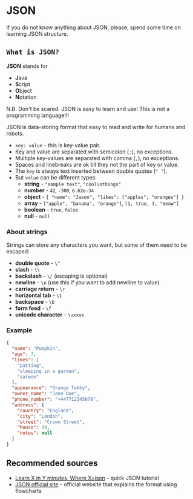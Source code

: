 # JSON

If you do not know anything about JSON, please, spend some time on learning JSON structure.

## `What is JSON?`

**JSON** stands for

* **J**ava
* **S**cript
* **O**bject
* **N**otation

N.B. Don't be scared. JSON is easy to learn and use! This is not a programming language!!!

JSON is data-storing format that easy to read and write for humans and robots.

* `key: value` - this is key-value pair.
* Key and value are separated with semicolon (`:`), no exceptions.
* Multiple key-values are separated with comma (`,`), no exceptions.
* Spaces and linebreaks are ok till they not the part of key or value.
* The `key` is always text inserted between double quotes (`" "`).
* But `value` can be different types:
  * **string** - `"sample text"`, `"cool\nthings"`
  * **number** - `42`, `-300`, `6.62e-34`
  * **object** - `{ "name": "Jason", "likes": ["apples", "oranges"] }`
  * **array** - `["apple", "banana", "orange"]`, `[1, true, 3, "meow"]`
  * **boolean** - `true`, `false`
  * **null** - `null`

### About strings

Strings can store any characters you want, but some of them need to be escaped:

* **double quote** - `\"`
* **slash** - `\\`
* **backslash** - `\/` (escaping is optional)
* **newline** - `\n` (use this if you want to add newline to value)
* **carriage return** - `\r`
* **horizontal tab** - `\t`
* **backspace** - `\b`
* **form feed** - `\f`
* **unicode character** - `\uxxxx`

### Example

```json
{
  "name": "Pumpkin",
  "age": 7,
  "likes": [
    "patting",
    "sleeping in a garden",
    "salmon"
  ],
  "appearance": "Orange Tabby",
  "owner_name": "Jane Doe",
  "phone_number": "+447712345678",
  "address": {
    "country": "England",
    "city": "London",
    "street": "Crown Street",
    "house": 38,
    "notes": null
  }
}
```

## Recommended sources

* [Learn X in Y minutes, Where X=json](https://learnxinyminutes.com/docs/json/) - quick JSON tutorial
* [JSON official site](https://www.json.org/) - official website that explains the format using flowcharts
